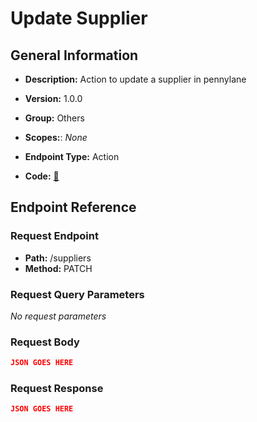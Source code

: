 # Update Supplier

## General Information

- **Description:** Action to update a supplier in pennylane

- **Version:** 1.0.0
- **Group:** Others
- **Scopes:**: _None_
- **Endpoint Type:** Action
- **Code:** [🔗](https://github.com/NangoHQ/integration-templates/tree/main/integrations/pennylane/actions/update-supplier.ts)

## Endpoint Reference

### Request Endpoint

- **Path:** /suppliers
- **Method:** PATCH

### Request Query Parameters

_No request parameters_

### Request Body

```json
JSON GOES HERE
```

### Request Response

```json
JSON GOES HERE
```
